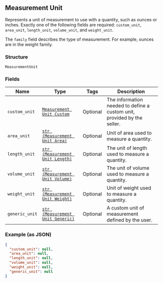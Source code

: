 ## Measurement Unit

Represents a unit of measurement to use with a quantity, such as ounces
or inches. Exactly one of the following fields are required: `custom_unit`,
`area_unit`, `length_unit`, `volume_unit`, and `weight_unit`.

The `family` field describes the type of measurement. For example,
ounces are in the weight family.

### Structure

`MeasurementUnit`

### Fields

| Name | Type | Tags | Description |
|  --- | --- | --- | --- |
| `custom_unit` | [`Measurement Unit Custom`](/doc/models/measurement-unit-custom.md) | Optional | The information needed to define a custom unit, provided by the seller. |
| `area_unit` | [`str (Measurement Unit Area)`](/doc/models/measurement-unit-area.md) | Optional | Unit of area used to measure a quantity. |
| `length_unit` | [`str (Measurement Unit Length)`](/doc/models/measurement-unit-length.md) | Optional | The unit of length used to measure a quantity. |
| `volume_unit` | [`str (Measurement Unit Volume)`](/doc/models/measurement-unit-volume.md) | Optional | The unit of volume used to measure a quantity. |
| `weight_unit` | [`str (Measurement Unit Weight)`](/doc/models/measurement-unit-weight.md) | Optional | Unit of weight used to measure a quantity. |
| `generic_unit` | [`str (Measurement Unit Generic)`](/doc/models/measurement-unit-generic.md) | Optional | A custom unit of measurement defined by the user. |

### Example (as JSON)

```json
{
  "custom_unit": null,
  "area_unit": null,
  "length_unit": null,
  "volume_unit": null,
  "weight_unit": null,
  "generic_unit": null
}
```


